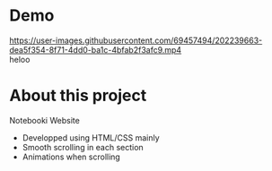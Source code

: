 # Demo
https://user-images.githubusercontent.com/69457494/202239663-dea5f354-8f71-4dd0-ba1c-4bfab2f3afc9.mp4 \
heloo

# About this project
Notebooki Website 
- Developped using HTML/CSS mainly 
- Smooth scrolling in each section
- Animations when scrolling

